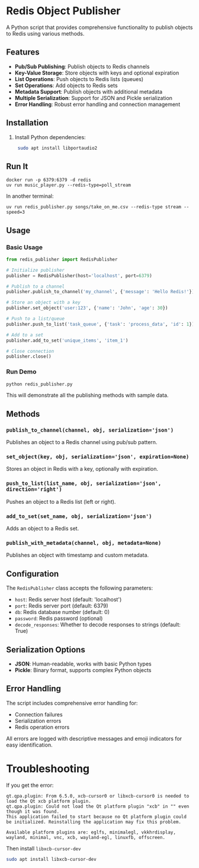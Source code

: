 # Redis Object Publisher

A Python script that provides comprehensive functionality to publish objects to Redis using various methods.

## Features

- **Pub/Sub Publishing**: Publish objects to Redis channels
- **Key-Value Storage**: Store objects with keys and optional expiration
- **List Operations**: Push objects to Redis lists (queues)
- **Set Operations**: Add objects to Redis sets
- **Metadata Support**: Publish objects with additional metadata
- **Multiple Serialization**: Support for JSON and Pickle serialization
- **Error Handling**: Robust error handling and connection management

## Installation

1. Install Python dependencies:
   ```bash
    sudo apt install libportaudio2
   ```

## Run It

```
docker run -p 6379:6379 -d redis
uv run music_player.py --redis-type=poll_stream
```

In another terminal:

```
uv run redis_publisher.py songs/take_on_me.csv --redis-type stream --speed=3
```

## Usage

### Basic Usage

```python
from redis_publisher import RedisPublisher

# Initialize publisher
publisher = RedisPublisher(host='localhost', port=6379)

# Publish to a channel
publisher.publish_to_channel('my_channel', {'message': 'Hello Redis!'})

# Store an object with a key
publisher.set_object('user:123', {'name': 'John', 'age': 30})

# Push to a list/queue
publisher.push_to_list('task_queue', {'task': 'process_data', 'id': 1})

# Add to a set
publisher.add_to_set('unique_items', 'item_1')

# Close connection
publisher.close()
```

### Run Demo

```bash
python redis_publisher.py
```

This will demonstrate all the publishing methods with sample data.

## Methods

### `publish_to_channel(channel, obj, serialization='json')`
Publishes an object to a Redis channel using pub/sub pattern.

### `set_object(key, obj, serialization='json', expiration=None)`
Stores an object in Redis with a key, optionally with expiration.

### `push_to_list(list_name, obj, serialization='json', direction='right')`
Pushes an object to a Redis list (left or right).

### `add_to_set(set_name, obj, serialization='json')`
Adds an object to a Redis set.

### `publish_with_metadata(channel, obj, metadata=None)`
Publishes an object with timestamp and custom metadata.

## Configuration

The `RedisPublisher` class accepts the following parameters:

- `host`: Redis server host (default: 'localhost')
- `port`: Redis server port (default: 6379)
- `db`: Redis database number (default: 0)
- `password`: Redis password (optional)
- `decode_responses`: Whether to decode responses to strings (default: True)

## Serialization Options

- **JSON**: Human-readable, works with basic Python types
- **Pickle**: Binary format, supports complex Python objects

## Error Handling

The script includes comprehensive error handling for:
- Connection failures
- Serialization errors
- Redis operation errors

All errors are logged with descriptive messages and emoji indicators for easy identification.

# Troubleshooting

If you get the error:

```
qt.qpa.plugin: From 6.5.0, xcb-cursor0 or libxcb-cursor0 is needed to load the Qt xcb platform plugin.
qt.qpa.plugin: Could not load the Qt platform plugin "xcb" in "" even though it was found.
This application failed to start because no Qt platform plugin could be initialized. Reinstalling the application may fix this problem.

Available platform plugins are: eglfs, minimalegl, vkkhrdisplay, wayland, minimal, vnc, xcb, wayland-egl, linuxfb, offscreen.
```

Then install `libxcb-cursor-dev`

```bash
sudo apt install libxcb-cursor-dev
```